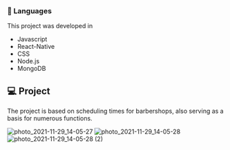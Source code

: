 ### 🚀 Languages
This project was developed in

  - Javascript
  - React-Native
  - CSS
  - Node.js
  - MongoDB

## 💻 Project

The project is based on scheduling times for barbershops, also serving as a basis for numerous functions.

![photo_2021-11-29_14-05-27](https://user-images.githubusercontent.com/84472778/144732803-8a70daf9-412a-404b-9592-07617039497b.jpg)
![photo_2021-11-29_14-05-28](https://user-images.githubusercontent.com/84472778/144732805-22bab053-99d0-4bab-a6fd-267c9346924d.jpg)
![photo_2021-11-29_14-05-28 (2)](https://user-images.githubusercontent.com/84472778/144732806-c7c2d6c7-e4c0-4076-83b6-1208187eb626.jpg)
